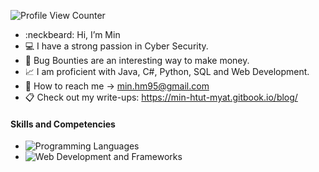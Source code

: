 ![Profile View Counter](https://komarev.com/ghpvc/?username=Gh0ULSS)

- :neckbeard: Hi, I’m Min
- :computer: I have a strong passion in Cyber Security.
- :dart: Bug Bounties are an interesting way to make money.
- :chart_with_upwards_trend: I am proficient with Java, C#, Python, SQL and Web Development.
- :email: How to reach me -> min.hm95@gmail.com
- :clipboard: Check out my write-ups: https://min-htut-myat.gitbook.io/blog/

#### Skills and Competencies

<ul>
  <li><img src="https://img.shields.io/badge/Programming%20Languages-Java%20|%20C++%20|%20C#%20|%20Python%20|%20Kotlin%20" alt="Programming Languages"></li>
  <li><img src="https://img.shields.io/badge/Web Development%20-HTML%20|%20CSS%20|%20JavaScript%20|%20ASP.NET%20" alt="Web Development and Frameworks"></li>
</ul>
